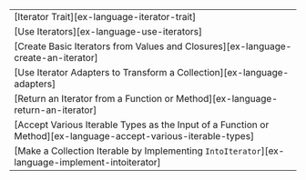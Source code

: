 ||
|---|
| [Iterator Trait][ex-language-iterator-trait] |
| [Use Iterators][ex-language-use-iterators] |
| [Create Basic Iterators from Values and Closures][ex-language-create-an-iterator] |
| [Use Iterator Adapters to Transform a Collection][ex-language-adapters] |
| [Return an Iterator from a Function or Method][ex-language-return-an-iterator] |
| [Accept Various Iterable Types as the Input of a Function or Method][ex-language-accept-various-iterable-types] |
| [Make a Collection Iterable by Implementing `IntoIterator`][ex-language-implement-intoiterator] |
